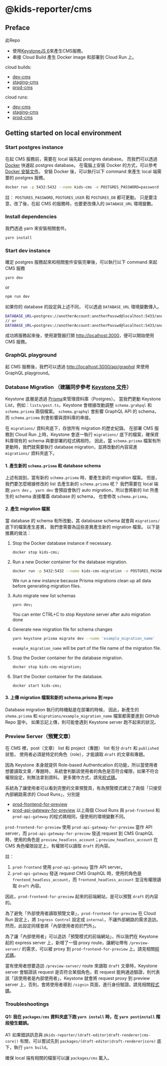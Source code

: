 # @kids-reporter/cms

## Preface

此Repo

- 使用[KeystoneJS 6](https://keystonejs.com/docs)來產生CMS服務。
- 串接 Cloud Build 產生 Docker image 和部署到 Cloud Run 上。

cloud builds:

- [dev-cms](https://console.cloud.google.com/cloud-build/triggers;region=asia-east1/edit/05145244-79e4-4fd7-aa15-8194c42f970d?project=kids-reporter)
- [staging-cms](https://console.cloud.google.com/cloud-build/triggers;region=asia-east1/edit/360f6643-87ba-43c2-9ec6-a9b4c1203fd1?project=kids-reporter)
- [prod-cms](https://console.cloud.google.com/cloud-build/triggers;region=asia-east1/edit/48228550-f19c-41b1-83f9-abee00765804?project=kids-reporter)

cloud runs:

- [dev-cms](https://console.cloud.google.com/run/detail/asia-east1/dev-cms?project=kids-reporter)
- [staging-cms](https://console.cloud.google.com/run/detail/asia-east1/staging-cms?project=kids-reporter)
- [prod-cms](https://console.cloud.google.com/run/detail/asia-east1/prod-cms?project=kids-reporter)

## Getting started on local environment

### Start postgres instance

在起 CMS 服務前，需要在 local 端先起 postgres database。
而我們可以透過 [Docker](https://docs.docker.com/) 快速起 postgres database。
在電腦上安裝 Docker 的方式，可以參考 [Docker 安裝文件](https://docs.docker.com/engine/install/)。
安裝 Docker 後，可以執行以下 command 來產生 local 端需要的 postgres 服務。

```bash
docker run -p 5432:5432 --name kids-cms -e POSTGRES_PASSWORD=password -e POSTGRES_USER=user -e POSTGRES_DB=kids -d postgres
```

註：
`POSTGRES_PASSWORD`, `POSTGRES_USER` 和 `POSTGRES_DB` 都可更動。
只是要注意，改了後，在起 CMS 的服務時，也要更改傳入的 `DATABASE_URL` 環境變數。

### Install dependencies

我們透過 yarn 來安裝相關套件。

```bash
yarn install
```

### Start dev instance

確定 postgres 服務起來和相關套件安裝完畢後，可以執行以下 command 來起 CMS 服務

```bash
yarn dev
```

or

```bash
npm run dev
```

如果你的 database 的設定與上述不同，
可以透過 `DATABASE_URL` 環境變數傳入。

```bash
DATABASE_URL=postgres://anotherAccount:anotherPasswd@localhost:5433/anotherDatabase yarn dev
// or
DATABASE_URL=postgres://anotherAccount:anotherPasswd@localhost:5433/anotherDatabase npm run dev
```

成功將服務起來後，使用瀏覽器打開 [http://localhost:3000](http://localhost:3000)，便可以開始使用 CMS 服務。

### GraphQL playground

起 CMS 服務後，我們可以透過 [http://localhost:3000/api/graphql](http://localhost:3000/api/graphql) 來使用 GraphQL playground。


### Database Migration （建議同步參考 [Keystone 文件](https://keystonejs.com/docs/guides/database-migration#title)）

Keystone 底層是透過 [Prisma](https://github.com/prisma/prisma)來管理資料庫（Postgres）。
當我們更動 Keystone List，例如：`lists/post.ts`，Keystone 會根據改動調整 `schema.grahpql` 和 `schema.prisma` 兩個檔案。
`schema.graphql` 會影響 GraphQL API 的 schema，而 `schema.prisma` 則會影響與資料庫的串接。

在 `migrations/` 資料夾底下，存放所有 migration 的歷史紀錄。
在部署 CMS 服務到 Cloud Run 上時，Keystone 會逐一執行 `migrations/` 底下的檔案，確保資料庫現有的 schema 與要部署的程式碼相符。
因此，當 `schema.prisma` 檔案有所更動時，我們就需要執行 database migration，並將改動的內容寫進 `migrations/` 資料夾底下。

#### 1. 產生新的 `schema.prisma` 和 database schema

上述有說到，當有新的 `schema.prisma` 時，要產生新的 migration 檔案。
但是，我們要怎麼根據修改的 list 去產生新的 `schema.prisma` 呢？
我們需要在 local 端跑 `yarn dev` 。
`yarn dev` 會預設會執行 auto migration，所以會將新的 list 所產生的 schema 直接覆蓋 database 的 schema，
也會修改 `schema.prisma`。

#### 2. 產生 migration 檔案

當 database 的 schema 有所改動，其 databsase schema 就會與 `migrations/` 底下的檔案產生差異，
我們會需要為這些差異產生新的 migration 檔案。
以下是推薦的做法：

1. Stop the Docker database instance if necessary.

    ```bash
    docker stop kids-cms;
    ```

2. Run a new Docker container for the database migration.

    ```bash
    docker run -p 5432:5432 --name kids-cms-migration -e POSTGRES_PASSWORD=password -e POSTGRES_USER=user -e POSTGRES_DB=kids -d postgres;
    ```

    We run a new instance because Prisma migrations clean up all data before generating migration files.

3. Auto migrate new list schemas

    ```bash
    yarn dev;
    ```

    You can enter CTRL+C to stop Keystone server after auto migration done

4. Generate new migration file for schema changes

    ```bash
    yarn keystone prisma migrate dev --name 'example_migration_name'
    ```

    `example_migration_name` will be part of the file name of the migration file.

5. Stop the Docker container for the database migration.

    ```bash
    docker stop kids-cms-migration;
    ```

6. Start the Docker container for the database.

    ```bash
    docker start kids-cms;
    ```

#### 3. 上傳 migration 檔案和新的 schema.prisma 到 repo

Database migration 執行的時機點是在部署的時候，
因此，新產生的 `shema.prisma` 和 `migrations/example_migration_name` 檔案都需要進到 GitHub Repo 當中。
如果忘記上傳，則可能會遇到 Keystone server 跑不起來的狀況。

### Preview Server（預覽文章）

在 CMS 裡，post（文章） list 和 project（專題） list 有分 `draft` 和 `published` 狀態，
使用者必須是特定的角色（role），才能讀取 `draft` 的文章和專題。

因為 Keystone 本身就提供 Role-based Authentication 的功能，所以當使用者想要讀取文章／專題時，
系統會判斷該使用者的角色是否符合權限，如果不符合權限設定，則無法拿到資料。
更多實作方式，請見[程式碼](https://github.com/kids-reporter/kids-reporter-monorepo/blob/dev/packages/cms/lists/post.ts#L239-L241)。

系統為了讓使用者可以看到完整的文章預覽頁，有為預覽模式建立了兩個「只接受內部網路需求的 Cloud Runs」，分別是

- [prod-frontend-for-preview](https://console.cloud.google.com/run/detail/asia-east1/prod-frontend-for-preview?project=kids-reporter)
- [prod-api-gateway-for-preview](https://console.cloud.google.com/run/detail/asia-east1/prod-api-gateway-for-preview?project=kids-reporter)
以上兩個 Cloud Runs 與 `prod-frontend` 和 `prod-api-gateway` 的程式碼相同，僅使用的環境變數不同。

`prod-frontend-for-preview` 使用 `prod-api-gateway-for-preview` 當作 API server，而 `prod-api-gateway-for-preview` 發送 request 到 CMS GraphQL 時，使用的角色是 `preview_headless_account`；`preview_headless_account` 在 CMS 角色權限設定上，有權限可以讀取 `draft` 的內容。

註：

1. `prod-frontend` 使用 `prod-api-gateway` 當作 API server。
2. `prod-api-gateway` 發送 request CMS GraphQL 時，使用的角色是 `frontend_headless_account`，而 `frontend_headless_account` 並沒有權限讀取 `draft` 內容。

因此，`prod-frontend-for-preview` 起來的前端網站，是可以預覽 `draft` 的內容的。

為了避免「外部使用者讀取預覽文章」，`prod-frontend-for-preview` 在 Cloud Run 設定上，將 `Ingress Control` 設定成 `internal`，不讓外部網路的需求造訪。然而，此設定同樣會將「內部使用者拒於門外」。

為了讓「內部使用者」可以造訪「預覽模式的前端網站」，所以我們在 Keystone 起的 express server 上，新增了一個 proxy route，讓網址帶有 `/preview-server/` 的需求，可以被 proxy 到 `prod-frontend-for-preview` 上。請見相關[程式碼](https://github.com/kids-reporter/kids-reporter-monorepo/blob/dev/packages/cms/keystone.ts#L123-L129)。

當有使用者想要造訪 `/preview-server/` route 來讀取 `draft` 文章時，Keystone server 會驗證該 request 是否符合某個角色，若 request 能夠通過驗證，則代表該「該使用者是內部使用者」，Keystone 就會將 request proxy 到 preview server 上，否則，會將使用者導到 `/signin` 頁面，進行身份驗證。請見相關[程式碼](https://github.com/kids-reporter/kids-reporter-monorepo/blob/dev/packages/cms/express-mini-apps/preview/app.ts#L54-L58)。

### Troubleshootings

#### Q1: 我在 `packages/cms` 資料夾底下跑 `yarn install` 時，在 `yarn postinstall` 階段發生錯誤。

A1: 如果錯誤訊息與 `@kids-reporter/(draft-editor|draft-renderer|cms-core|)` 有關，可以嘗試先到 `packages/(draft-editor|draft-renderer|core)` 底下，執行 `yarn build`。

確保 local 端有相關的檔案可以讓 `packages/cms` 載入。
